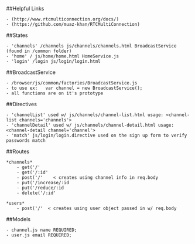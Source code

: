 ##Helpful Links

	- (http://www.rtcmulticonnection.org/docs/)
	- (https://github.com/muaz-khan/RTCMultiConnection) 

##States

	- 'channels' /channels js/channels/channels.html BroadcastService (found in /common folder)
	- 'home' / js/home/home.html HomeService.js
	- 'login' /login js/login/login.html  

##BroadcastService 

	- /browser/js/common/factories/BroadcastService.js
	- to use ex:   var channel = new BroadcastService(); 
	- all functions are on it's prototype

##Directives

	- 'channelList' used w/ js/channels/channel-list.html usage: <channel-list channels='channels'> 
	- 'channelDetail' used w/ js/channels/channel-detail.html usage: <channel-detail channel='channel'>
	- 'match' js/login/login.directive used on the sign up form to verify passwords match


##Routes 

	*channels*
		- get('/'
		- get('/:id'
		- post('/'    < creates using channel info in req.body
		- put('/increase/:id
		- put('/reduce/:id
		- delete('/:id'

	*users*
		- post('/'  < creates using user object passed in w/ req.body

##Models 

	- channel.js name REQUIRED;  
	- user.js email REQUIRED;


